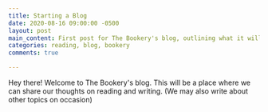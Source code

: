 ```yaml
---
title: Starting a Blog
date: 2020-08-16 09:00:00 -0500
layout: post
main_content: First post for The Bookery's blog, outlining what it will be used for.
categories: reading, blog, bookery
comments: true

---
```

Hey there! Welcome to The Bookery's blog. This will be a place where we can share our thoughts on reading and writing. (We may also write about other topics on occasion)
